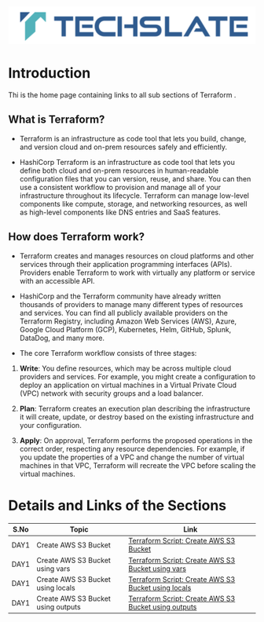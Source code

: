 ![TechSlate](../global/images/ts.png)

# Introduction 

Thi is the home page containing links to all sub sections of Terraform .

## What is Terraform?

- Terraform is an infrastructure as code tool that lets you build, change, and version cloud and on-prem resources safely and efficiently.

- HashiCorp Terraform is an infrastructure as code tool that lets you define both cloud and on-prem resources in human-readable configuration files that you can version, reuse, and share. You can then use a consistent workflow to provision and manage all of your infrastructure throughout its lifecycle. Terraform can manage low-level components like compute, storage, and networking resources, as well as high-level components like DNS entries and SaaS features.

## How does Terraform work?

- Terraform creates and manages resources on cloud platforms and other services through their application programming interfaces (APIs). Providers enable Terraform to work with virtually any platform or service with an accessible API.


- HashiCorp and the Terraform community have already written thousands of providers to manage many different types of resources and services. You can find all publicly available providers on the Terraform Registry, including Amazon Web Services (AWS), Azure, Google Cloud Platform (GCP), Kubernetes, Helm, GitHub, Splunk, DataDog, and many more.

- The core Terraform workflow consists of three stages:

1. **Write**: You define resources, which may be across multiple cloud providers and services. For example, you might create a configuration to deploy an application on virtual machines in a Virtual Private Cloud (VPC) network with security groups and a load balancer.

2. **Plan**: Terraform creates an execution plan describing the infrastructure it will create, update, or destroy based on the existing infrastructure and your configuration.

3. **Apply**: On approval, Terraform performs the proposed operations in the correct order, respecting any resource dependencies. For example, if you update the properties of a VPC and change the number of virtual machines in that VPC, Terraform will recreate the VPC before scaling the virtual machines.







# Details and Links of the Sections 

|S.No                | Topic         | Link |
|----------------    |---------------|-------|
|DAY1| Create AWS S3 Bucket|[Terraform Script: Create AWS S3 Bucket](day1/1a_s3/README.md)
|DAY1| Create AWS S3 Bucket using vars|[Terraform Script: Create AWS S3 Bucket using vars](day1/1a_s3_using_vars/README.md)
|DAY1| Create AWS S3 Bucket using locals|[Terraform Script: Create AWS S3 Bucket using locals](day1/1a_s3_using_locals/README.md)
|DAY1| Create AWS S3 Bucket using outputs|[Terraform Script: Create AWS S3 Bucket using outputs](day1/1a_s3_using_outputs/README.md)
